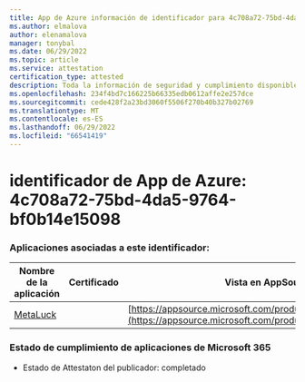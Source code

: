 ```yaml
---
title: App de Azure información de identificador para 4c708a72-75bd-4da5-9764-bf0b14e15098
ms.author: elmalova
author: elenamalova
manager: tonybal
ms.date: 06/29/2022
ms.topic: article
ms.service: attestation
certification_type: attested
description: Toda la información de seguridad y cumplimiento disponible para 4c708a72-75bd-4da5-9764-bf0b14e15098.
ms.openlocfilehash: 234f4bd7c166225b66335edb0612affe2e257dce
ms.sourcegitcommit: cede428f2a23bd3060f5506f270b40b327b02769
ms.translationtype: MT
ms.contentlocale: es-ES
ms.lasthandoff: 06/29/2022
ms.locfileid: "66541419"
---
```

# <a name="azure-app-id-4c708a72-75bd-4da5-9764-bf0b14e15098"></a>identificador de App de Azure: 4c708a72-75bd-4da5-9764-bf0b14e15098


### <a name="apps-associated-with-this-id"></a>Aplicaciones asociadas a este identificador:
| **Nombre de la aplicación** | **Certificado** | **Vista en AppSource** |
|--------------|---------------|-----------------------|
| [MetaLuck](../forward/WA200004198.md) |  | [https://appsource.microsoft.com/product/office/WA200004198](https://appsource.microsoft.com/product/office/WA200004198) |

### <a name="microsoft-365-app-compliance-status"></a>Estado de cumplimiento de aplicaciones de Microsoft 365
- Estado de Attestaton del publicador: completado
